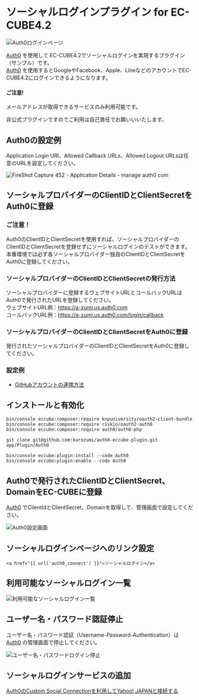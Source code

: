 # ソーシャルログインプラグイン for EC-CUBE4.2

![Auth0ログインページ](https://github.com/kurozumi/auth0-eccube-plugin/blob/images/auth0-login-page.png)

[Auth0](https://auth0.com/jp/) を使用して EC-CUBE4.2でソーシャルログインを実現するプラグイン（サンプル）です。  
[Auth0](https://auth0.com/jp/) を使用するとGoogleやFacebook、Apple、LineなどのアカウントでEC-CUBE4.2にログインできるようになります。　　

#### ご注意!
メールアドレスが取得できるサービスのみ利用可能です。

非公式プラグインですのでご利用は自己責任でお願いいいたします。  

## Auth0の設定例

Application Login URI、Allowed Callback URLs、Allowed Logout URLsは任意のURLを設定してください。

![FireShot Capture 452 - Application Details - manage auth0 com](https://user-images.githubusercontent.com/1731851/206898004-bb9b2c7d-51d4-4308-80b8-5c59b6aeeedc.png)

## ソーシャルプロバイダーのClientIDとClientSecretをAuth0に登録

### ご注意！
Auth0のClientIDとClientSecretを使用すれば、ソーシャルプロバイダーのClientIDとClientSecretを登録せずにソーシャルログインのテストができます。  
本番環境では必ず各ソーシャルプロバイダー独自のClientIDとClientSecretをAuth0に登録してください。

### ソーシャルプロバイダーのClientIDとClientSecretの発行方法

ソーシャルプロバイダーに登録するウェブサイトURLとコールバックURLはAuth0で発行されたURLを登録してください。  
ウェブサイトURL例：https://a-zumi.us.auth0.com  
コールバックURL例：https://a-zumi.us.auth0.com/login/callback

### ソーシャルプロバイダーのClientIDとClientSecretをAuth0に登録

発行されたソーシャルプロバイダーのClientIDとClientSecretをAuth0に登録してください。

### 設定例

- [GitHubアカウントの連携方法](https://github.com/kurozumi/auth0-eccube-plugin/issues/22)

## インストールと有効化
```
bin/console eccube:composer:require knpuniversity/oauth2-client-bundle
bin/console eccube:composer:require riskio/oauth2-auth0
bin/console eccube:composer:require auth0/auth0-php

git clone git@github.com:kurozumi/auth0-eccube-plugin.git app/Plugin/Auth0

bin/console eccube:plugin:install --code Auth0
bin/console eccube:plugin:enable --code Auth0
```


## Auth0で発行されたClientIDとClientSecret、DomainをEC-CUBEに登録

[Auth0](https://auth0.com/jp/) でClientIdとClientSecret、Domainを取得して、管理画面で設定してください。

![Auth0設定画面](https://github.com/kurozumi/auth0-eccube-plugin/blob/images/admin-auth0-setting.png)


## ソーシャルログインページへのリンク設定

```
<a href="{{ url('auth0_connect') }}">ソーシャルログイン</a>
```


## 利用可能なソーシャルログイン一覧

![利用可能なソーシャルログイン一覧](https://github.com/kurozumi/auth0-eccube-plugin/blob/images/social_connections.png)


## ユーザー名・パスワード認証停止

ユーザー名・パスワード認証（Username-Password-Authentication）は [Auth0](https://auth0.com/jp/) の管理画面で停止してください。

![ユーザー名・パスワードログイン停止](https://github.com/kurozumi/auth0-eccube-plugin/blob/images/disable-username-password-auth.png)


## ソーシャルログインサービスの追加

[Auth0のCustom Social Connectionを利用してYahoo! JAPANと接続する](https://qiita.com/hisashiyamaguchi/items/93516e371bbe279fffb9)
